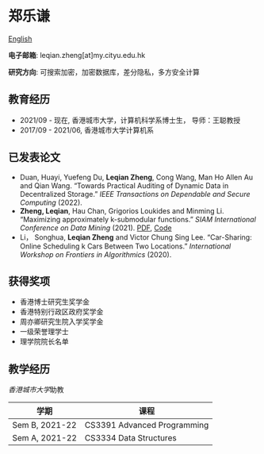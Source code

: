 # 郑乐谦

[English](index-EN.md)

**电子邮箱**: leqian.zheng[at]my.cityu.edu.hk

**研究方向**: 可搜索加密，加密数据库，差分隐私，多方安全计算

## 教育经历

* 2021/09 - 现在,    香港城市大学，计算机科学系博士生， 导师：王聪教授
* 2017/09 - 2021/06, 香港城市大学计算机系

## 已发表论文

* Duan, Huayi, Yuefeng Du, **Leqian Zheng**, Cong Wang, Man Ho Allen Au and Qian Wang. “Towards Practical Auditing of Dynamic Data in Decentralized Storage.” *IEEE Transactions on Dependable and Secure Computing* (2022).
* **Zheng, Leqian**, Hau Chan, Grigorios Loukides and Minming Li. “Maximizing approximately k-submodular functions.” *SIAM International Conference on Data Mining* (2021). [PDF](https://arxiv.org/pdf/2101.07157.pdf), [Code](https://github.com/55199789/approx_kSubmodular)
* Li， Songhua, **Leqian Zheng** and Victor Chung Sing Lee. “Car-Sharing: Online Scheduling k Cars Between Two Locations.” *International Workshop on Frontiers in Algorithmics* (2020).

## 获得奖项

* 香港博士研究生奖学金
* 香港特别行政区政府奖学金
* 周亦卿研究生院入学奖学金
* 一级荣誉理学士
* 理学院院长名单

## 教学经历

*香港城市大学*助教

| 学期          | 课程                      |
| ----------------- | -----------------------     |
| Sem B, 2021-22    | CS3391 Advanced Programming |
| Sem A, 2021-22    | CS3334 Data Structures      |
